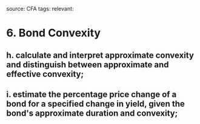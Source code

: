 source: CFA
tags: 
relevant: 

# 6. Bond Convexity

## h. calculate and interpret approximate convexity and distinguish between approximate and effective convexity;
## i. estimate the percentage price change of a bond for a specified change in yield, given the bond's approximate duration and convexity;

